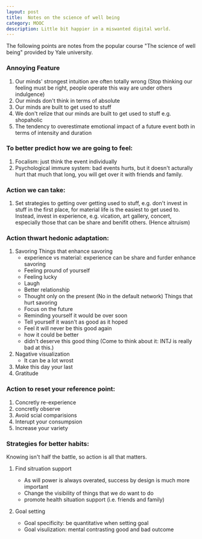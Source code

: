 ```yaml
---
layout: post
title:  Notes on the science of well being
category: MOOC 
description: Little bit happier in a miswanted digital world.
---
```


The following points are notes from the popular course "The science of well being" provided by Yale university.
### Annoying Feature

1. Our minds' strongest intuition are often totally wrong (Stop thinking our feeling must be right, people operate this way are under others indulgence)
2. Our minds don't think in terms of absolute
3. Our minds are built to get used to stuff
4. We don't relize that our minds are built to get used to stuff e.g. shopaholic
5. The tendency to overestimate emotional impact of a future event both in terms of intensity and duration
   
### To better predict how we are going to feel:

1. Focalism: just think the event individually
2. Psychological immure system: bad events hurts, but it doesn't acturally hurt that much that long, you will get over it with friends and family.

### Action we can take:

1. Set strategies to getting over getting used to stuff, e.g. don't invest in stuff in the first place, for material life is the easiest to get used to. Instead, invest in experience, e.g. vication, art gallery, concert, especially those that can be share and benifit others. (Hence altruism)

### Action thwart hedonic adaptation:

1. Savoring
	Things that enhance savoring
	- experience vs material: experience can be share and furder enhance savoring
	- Feeling pround of yourself
	- Feeling lucky
	- Laugh
	- Better relationship
	- Thought only on the present (No in the default network)
	Things that hurt savoring
	- Focus on the future
	- Reminding yourself it would be over soon
	- Tell yourself it  wasn't as good as it hoped
	- Feel it will never be this good again
	- how it could be better
	- didn't deserve this good thing
	(Come to think about it: INTJ is really bad at this.)
2. Nagative visualization
	- It can be a lot wrost
3. Make this day your last
4. Gratitude

### Action to reset your reference point:

1. Concretly re-experience
2. concretly observe
3. Avoid scial comparisions
4. Interupt your consumpsion
5. Increase your variety

### Strategies for better habits:

Knowing isn't half the battle, so action is all that matters.

1. Find sitruation support
   - As will power is always overated, success by design is much more important
   - Change the visibility of things that we do want to do
   - promote health situation support (i.e. friends and family)

2. Goal setting
	- Goal specificity: be quantitative when setting goal
	- Goal visulization: mental contrasting good and bad outcome
